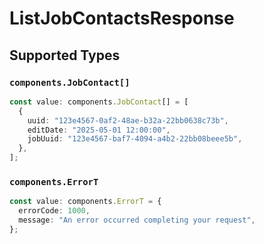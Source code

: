# ListJobContactsResponse


## Supported Types

### `components.JobContact[]`

```typescript
const value: components.JobContact[] = [
  {
    uuid: "123e4567-0af2-48ae-b32a-22bb0638c73b",
    editDate: "2025-05-01 12:00:00",
    jobUuid: "123e4567-baf7-4094-a4b2-22bb08beee5b",
  },
];
```

### `components.ErrorT`

```typescript
const value: components.ErrorT = {
  errorCode: 1000,
  message: "An error occurred completing your request",
};
```

